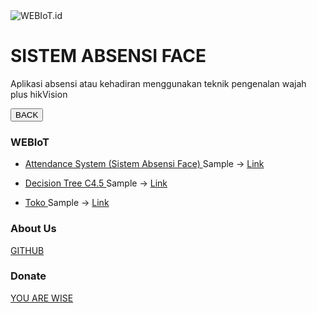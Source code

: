 <link rel="shortcut icon" href="https://webiot.id/assets/ssp/img/favicon.ico">
<img src="https://webiot.id/iot.png" alt="WEBIoT.id" title="WEBIoT.id">

# SISTEM ABSENSI FACE
Aplikasi absensi atau kehadiran menggunakan teknik pengenalan wajah plus hikVision

<input type="button" onclick="history.back();" class="btn btn-success" value="BACK" />

### WEBIoT

- <a href="https://github.com/ahroihan/webiot/Attendance"> Attendance System (Sistem Absensi Face) </a>
  Sample -> <a href="https://webiot.id/absen"> Link </a>


- <a href="https://github.com/ahroihan/webiot/Decision Tree C4.5"> Decision Tree C4.5 </a>
  Sample -> <a href="https://webiot.id/link"> Link </a>


- <a href="https://github.com/ahroihan/webiot/Toko"> Toko </a>
  Sample -> <a href="https://webiot.id/toko"> Link </a>



### About Us

<a href="https://github.com/ahroihan/webiot"> GITHUB </a>



### Donate

<a href="https://www.paypal.me/ahroihan/25"> YOU ARE WISE </a>
